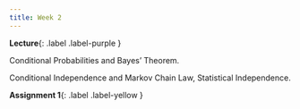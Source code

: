 ```yaml
---
title: Week 2
---
```


 **Lecture**{: .label .label-purple }

Conditional Probabilities and Bayes’ Theorem.

Conditional Independence and Markov Chain Law, Statistical Independence.

  **Assignment 1**{: .label .label-yellow } 
  <!-- [PDF](../assets/lectures/Q1.pdf) -->
